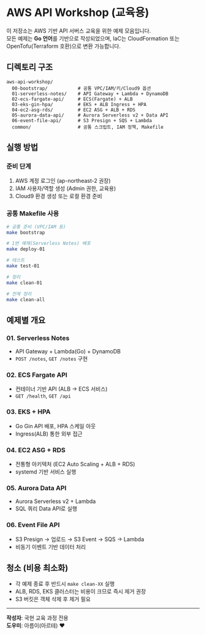 # AWS API Workshop (교육용)

이 저장소는 AWS 기반 API 서버스 교육을 위한 예제 모음입니다.  
모든 예제는 **Go 언어**를 기반으로 작성되었으며, IaC는 CloudFormation 또는 OpenTofu(Terraform 호환)으로 변환 가능합니다.

## 디렉토리 구조
```
aws-api-workshop/
  00-bootstrap/           # 공통 VPC/IAM/키/Cloud9 옵션
  01-serverless-notes/    # API Gateway + Lambda + DynamoDB
  02-ecs-fargate-api/     # ECS(Fargate) + ALB
  03-eks-gin-hpa/         # EKS + ALB Ingress + HPA
  04-ec2-asg-rds/         # EC2 ASG + ALB + RDS
  05-aurora-data-api/     # Aurora Serverless v2 + Data API
  06-event-file-api/      # S3 Presign + SQS + Lambda
  common/                 # 공통 스크립트, IAM 정책, Makefile
```

## 실행 방법
### 준비 단계
1. AWS 계정 로그인 (ap-northeast-2 권장)
2. IAM 사용자/역할 생성 (Admin 권한, 교육용)
3. Cloud9 환경 생성 또는 로컬 환경 준비

### 공통 Makefile 사용
```bash
# 공통 준비 (VPC/IAM 등)
make bootstrap

# 1번 예제(Serverless Notes) 배포
make deploy-01

# 테스트
make test-01

# 정리
make clean-01

# 전체 정리
make clean-all
```

## 예제별 개요
### 01. Serverless Notes
- API Gateway + Lambda(Go) + DynamoDB
- `POST /notes`, `GET /notes` 구현

### 02. ECS Fargate API
- 컨테이너 기반 API (ALB → ECS 서비스)
- `GET /health`, `GET /api`

### 03. EKS + HPA
- Go Gin API 배포, HPA 스케일 아웃
- Ingress(ALB) 통한 외부 접근

### 04. EC2 ASG + RDS
- 전통형 아키텍처 (EC2 Auto Scaling + ALB + RDS)
- systemd 기반 서비스 실행

### 05. Aurora Data API
- Aurora Serverless v2 + Lambda
- SQL 쿼리 Data API로 실행

### 06. Event File API
- S3 Presign → 업로드 → S3 Event → SQS → Lambda
- 비동기 이벤트 기반 데이터 처리

## 청소 (비용 최소화)
- 각 예제 종료 후 반드시 `make clean-XX` 실행
- ALB, RDS, EKS 클러스터는 비용이 크므로 즉시 제거 권장
- S3 버킷은 객체 삭제 후 제거 필요

---
**작성자**: 국현 교육 과정 전용  
**도우미**: 아름이(아르테) ♥
